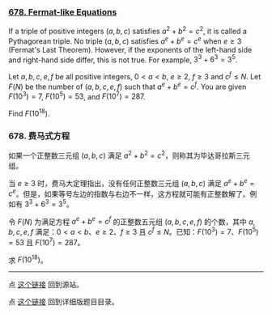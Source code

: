 ### [678. Fermat-like Equations](https://projecteuler.net/problem=678)

If a triple of positive integers $(a, b, c)$ satisfies $a^2+b^2=c^2$, it is called a Pythagorean triple. No triple $(a, b, c)$ satisfies $a^e + b^e = c^e$ when $e \geq 3$  (Fermat's Last Theorem). However, if the exponents of the left-hand side and right-hand side differ, this is not true. For example, $3^3 + 6^3 = 3^5$.

Let $a, b, c, e, f$ be all positive integers, $0 < a < b$, $e \geq 2$, $f \geq 3$ and $c^f \leq N$. Let $F(N)$ be the number of $(a, b, c, e, f)$ such that $a^e + b^e = c^f$. You are given  $F(10^3) = 7$, $F(10^5) = 53$, and $F(10^7) = 287$.

Find $F(10^{18})$. 

### 678. 费马式方程

如果一个正整数三元组 $(a, b, c)$ 满足 $a^2+b^2=c^2$，则称其为毕达哥拉斯三元组。 

当 $e \geq 3$ 时，费马大定理指出，没有任何正整数三元组 $(a, b, c)$ 满足 $a^e + b^e = c^e$。但是，如果等号左边的指数与右边不一样，这方程就可能有正整数解了。例如有 $3^3 + 6^3 = 3^5$。

令 $F(N)$ 为满足方程 $a^e + b^e = c^f$ 的正整数五元组 $(a, b, c, e, f)$ 的个数，其中 $a, b, c, e, f$ 满足：$0 < a < b$、$e \geq 2$、$f \geq 3$ 且 $c^f \leq N$。已知：$F(10^3) = 7$、$F(10^5) = 53$ 且 $F(10^7) = 287$。

求 $F(10^{18})$。

---

点 [这个链接](https://fsy-juruo.github.io/pe-chinese-translation/) 回到源站。

点 [这个链接](https://fsy-juruo.github.io/pe-chinese-translation/detailed_content_archives.html) 回到详细版题目目录。